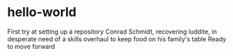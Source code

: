 # hello-world
First try at setting up a repository
Conrad Schmidt, recovering luddite, in desperate need of a skills overhaul to keep food on his family's table
Ready to move forward
